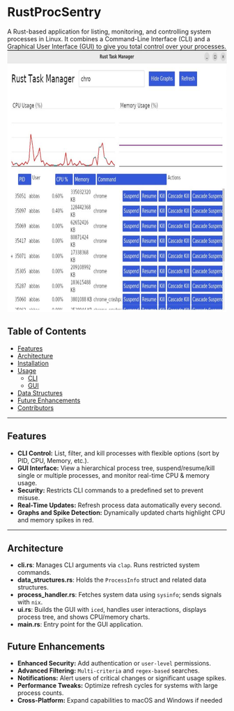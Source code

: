 # RustProcSentry

A Rust-based application for listing, monitoring, and controlling system processes in Linux. It combines a Command-Line Interface (CLI) and a Graphical User Interface (GUI) to give you total control over your processes.
<img src="src/gui.JPG" width="900" height="600" >

## Table of Contents
- [Features](#features)
- [Architecture](#architecture)
- [Installation](#installation)
- [Usage](#usage)
  - [CLI](#cli-usage)
  - [GUI](#gui-usage)
- [Data Structures](#data-structures)
- [Future Enhancements](#future-enhancements)
- [Contributors](#contributors)

---

## Features
- **CLI Control:** List, filter, and kill processes with flexible options (sort by PID, CPU, Memory, etc.).
- **GUI Interface:** View a hierarchical process tree, suspend/resume/kill single or multiple processes, and monitor real-time CPU & memory usage.
- **Security:** Restricts CLI commands to a predefined set to prevent misuse.
- **Real-Time Updates:** Refresh process data automatically every second.
- **Graphs and Spike Detection:** Dynamically updated charts highlight CPU and memory spikes in red.

---

## Architecture
- **cli.rs**: Manages CLI arguments via `clap`. Runs restricted system commands.
- **data_structures.rs**: Holds the `ProcessInfo` struct and related data structures.
- **process_handler.rs**: Fetches system data using `sysinfo`; sends signals with `nix`.
- **ui.rs**: Builds the GUI with `iced`, handles user interactions, displays process tree, and shows CPU/memory charts.
- **main.rs**: Entry point for the GUI application.

## Future Enhancements
- **Enhanced Security:** Add authentication or `user-level` permissions.
- **Advanced Filtering:** `Multi-criteria` and `regex-based` searches.
- **Notifications:** Alert users of critical changes or significant usage spikes.
- **Performance Tweaks:** Optimize refresh cycles for systems with large process counts.
- **Cross-Platform:** Expand capabilities to macOS and Windows if needed


 
